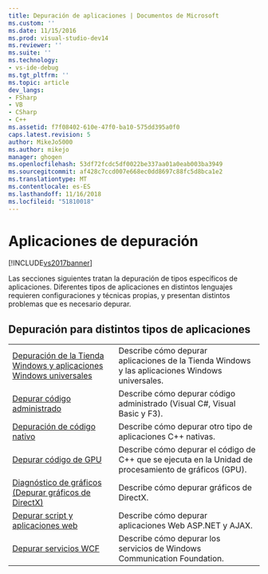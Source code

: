 ```yaml
---
title: Depuración de aplicaciones | Documentos de Microsoft
ms.custom: ''
ms.date: 11/15/2016
ms.prod: visual-studio-dev14
ms.reviewer: ''
ms.suite: ''
ms.technology:
- vs-ide-debug
ms.tgt_pltfrm: ''
ms.topic: article
dev_langs:
- FSharp
- VB
- CSharp
- C++
ms.assetid: f7f08402-610e-47f0-ba10-575dd395a0f0
caps.latest.revision: 5
author: MikeJo5000
ms.author: mikejo
manager: ghogen
ms.openlocfilehash: 53df72fcdc5df0022be337aa01a0eab003ba3949
ms.sourcegitcommit: af428c7ccd007e668ec0dd8697c88fc5d8bca1e2
ms.translationtype: MT
ms.contentlocale: es-ES
ms.lasthandoff: 11/16/2018
ms.locfileid: "51810018"
---
```

# <a name="debugging-applications"></a>Aplicaciones de depuración
[!INCLUDE[vs2017banner](../includes/vs2017banner.md)]

Las secciones siguientes tratan la depuración de tipos específicos de aplicaciones. Diferentes tipos de aplicaciones en distintos lenguajes requieren configuraciones y técnicas propias, y presentan distintos problemas que es necesario depurar.  
  
## <a name="debugging-for-different-types-of-applications"></a>Depuración para distintos tipos de aplicaciones  
  
|||  
|-|-|  
|[Depuración de la Tienda Windows y aplicaciones Windows universales](../debugger/debugging-windows-store-and-windows-universal-apps.md)|Describe cómo depurar aplicaciones de la Tienda Windows y las aplicaciones Windows universales.|  
|[Depurar código administrado](../debugger/debugging-managed-code.md)|Describe cómo depurar código administrado (Visual C#, Visual Basic y F3).|  
|[Depuración de código nativo](../debugger/debugging-native-code.md)|Describe cómo depurar otro tipo de aplicaciones C++ nativas.|  
|[Depurar código de GPU](../debugger/debugging-gpu-code.md)|Describe cómo depurar el código de C++ que se ejecuta en la Unidad de procesamiento de gráficos (GPU).|  
|[Diagnóstico de gráficos (Depurar gráficos de DirectX)](../debugger/visual-studio-graphics-diagnostics.md)|Describe cómo depurar gráficos de DirectX.|  
|[Depurar script y aplicaciones web](../debugger/debugging-web-applications-and-script.md)|Describe cómo depurar aplicaciones Web ASP.NET y AJAX.|  
|[Depurar servicios WCF](../debugger/debugging-wcf-services.md)|Describe cómo depurar los servicios de Windows Communication Foundation.|



